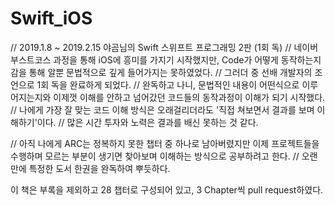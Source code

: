 # Swift_iOS
// 2019.1.8 ~ 2019.2.15 야곰님의 Swift 스위프트 프로그래밍 2판 (1회 독)
// 네이버 부스트코스 과정을 통해 iOS에 흥미를 가지기 시작했지만, Code가 어떻게 동작하는지 감을 통해 알뿐 문법적으로 깊게 들어가지는 못하였었다. 
// 그러더 중 선배 개발자의 조언으로 1회 독을 완료하게 되었다.
// 완독하고 나니, 문법적인 내용이 어떤식으로 이루어지는지와 이제껏 이해를 안하고 넘어갔던 코드들의 동작과정이 이해가 되기 시작했다.
// 나에게 가장 잘 맞는 코드 이해 방식은 오래걸리더라도 '직접 쳐보면서 결과를 보며 이해하기'이다.
// 많은 시간 투자와 노력은 결과를 배신 못하는 것 같다.

// 아직 나에게 ARC는 정복하지 못한 챕터 중 하나로 남아버렸지만 이제 프로젝트들을 수행하며 모르는 부분이 생기면 찾아보며 이해하는 방식으로 공부하려고 한다.
// 오랜만에 특정한 도서 한권을 완독하여 뿌듯하다.

이 책은 부록을 제외하고 28 챕터로 구성되어 있고, 3 Chapter씩 pull request하였다.


